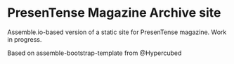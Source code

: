 PresenTense Magazine Archive site
=================================

Assemble.io-based version of a static site for PresenTense magazine. Work in progress.

Based on assemble-bootstrap-template from @Hypercubed
